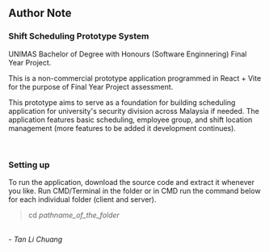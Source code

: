 <h2>Author Note </h2>
<h3>Shift Scheduling Prototype System</h3>
<p>UNIMAS Bachelor of Degree with Honours (Software Enginnering) Final Year Project.</p>
<p>This is a non-commercial prototype application programmed in React + Vite for the purpose of Final Year Project assessment.</p>
<p>This prototype aims to serve as a foundation for building scheduling application for university's security division across Malaysia if needed. The application features basic scheduling, employee group, and shift location management (more features to be added it development continues).</p>
<br/>
<h3>Setting up</h3>
<p>
To run the application, download the source code and extract it whenever you like. Run CMD/Terminal in the folder or in CMD run the command below for each individual folder (client and server). <blockquote>cd <i>pathname_of_the_folder</i></blockquote> 
</p>
<br/>
<i>- Tan Li Chuang</i>
